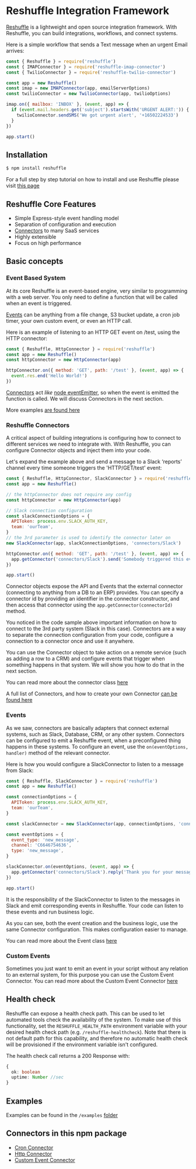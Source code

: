# Reshuffle Integration Framework
[Reshuffle](https://www.npmjs.com/package/reshuffle) is a lightweight and open source integration framework. With Reshuffle, you can build integrations, workflows, and connect systems.

Here is a simple workflow that sends a Text message when an urgent Email arrives:
 
```js
const { Reshuffle } = require('reshuffle')
const { IMAPConnector } = require('reshuffle-imap-connector')
const { TwilioConnector } = require('reshuffle-twilio-connector')

const app = new Reshuffle()
const imap = new IMAPConnector(app, emailServerOptions)
const twilioConnector = new TwilioConnector(app, twilioOptions)

imap.on({ mailbox: 'INBOX' }, (event, app) => {
  if (event.mail.headers.get('subject').startsWith('URGENT ALERT:')) {
    twilioConnector.sendSMS('We got urgent alert', '+16502224533')
  }
})

app.start()
```

## Installation
```bash
$ npm install reshuffle
```

For a full step by step tutorial on how to install and use Reshuffle please visit [this page](https://www.reshuffle.com/docs/getting-started)

## Reshuffle Core Features

- Simple Express-style event handling model
- Separation of configuration and execution
- [Connectors](https://dev.reshuffle.com/docs/connectors) to many SaaS services
- Highly extensible
- Focus on high performance

## Basic concepts
### Event Based System
At its core Reshuffle is an event-based engine, very similar to programming with a web server. You only need to define a function that will be called when an event is triggered.

[Events](https://dev.reshuffle.com/docs/the-event-class) can be anything from a file change, S3 bucket update, a cron job timer, your own custom event, or even an HTTP call.

Here is an example of listening to an HTTP GET event on /test, using the HTTP connector:

```js
const { Reshuffle, HttpConnector } = require('reshuffle')
const app = new Reshuffle()
const httpConnector = new HttpConnector(app)

httpConnector.on({ method: 'GET', path: '/test' }, (event, app) => {
  event.res.end('Hello World!')
})
```

[Connectors](https://dev.reshuffle.com/docs/the-connector-class) act _like_ [node eventEmitter](https://nodejs.org/api/events.html), so when the event is emitted the function is called. We will discuss Connectors in the next section.

More examples [are found here](https://github.com/reshufflehq/reshuffle/tree/master/examples)

### Reshuffle Connectors 
A critical aspect of building integrations is configuring how to connect to different services we need to integrate with. With Reshuffle, you can configure Connector objects and inject them into your code.

Let's expand the example above and send a message to a Slack ‘reports’ channel every time someone triggers the 'HTTP/GET/test' event:

```js
const { Reshuffle, HttpConnector, SlackConnector } = require('reshuffle')
const app = new Reshuffle()

// the httpConnector does not require any config
const httpConnector = new HttpConnector(app)

// Slack connection configuration
const slackConnectionOptions = {
  APIToken: process.env.SLACK_AUTH_KEY,
  team: 'ourTeam',
}
// the 3rd parameter is used to identify the connector later on
new SlackConnector(app, slackConnectionOptions, 'connectors/Slack')

httpConnector.on({ method: 'GET', path: '/test' }, (event, app) => {
  app.getConnector('connectors/Slack').send('Somebody triggered this event!', '#reports')
})

app.start()
```
Connector objects expose the API and Events that the external connector (connecting to anything from a DB to an ERP) provides. You can specify a connector id by providing an identifier in the connector constructor, and then access that connector using the `app.getConnector(connectorId)` method.

You noticed in the code sample above important information on how to connect to the 3rd party system (Slack in this case). Connectors are a way to separate the connection configuration from your code, configure a connection to a connector once and use it anywhere.

You can use the Connector object to take action on a remote service (such as adding a row to a CRM) and configure events that trigger when something happens in that system. We will show you how to do that in the next section.

You can read more about the connector class [here](https://dev.reshuffle.com/docs/the-connector-class) 

A full list of Connectors, and how to create your own Connector [can be found here](https://dev.reshuffle.com/docs/connectors)

### Events
As we saw, connectors are basically adapters that connect external systems, such as Slack, Database, CRM, or any other system. 
Connectors can be configured to emit a Reshuffle event, when a preconfigured thing happens in these systems. 
To configure an event, use the `on(eventOptions, handler)` method of the relevant connector.

Here is how you would configure a SlackConnector to listen to a message from Slack:
```js
const { Reshuffle, SlackConnector } = require('reshuffle')
const app = new Reshuffle()

const connectionOptions = {
  APIToken: process.env.SLACK_AUTH_KEY,
  team: 'ourTeam',
}

const slackConnector = new SlackConnector(app, connectionOptions, 'connectors/Slack')

const eventOptions = {
  event_type: 'new_message',
  channel: 'C6646754636',
  type: 'new_message',
}

slackConnector.on(eventOptions, (event, app) => {
  app.getConnector('connectors/Slack').reply('Thank you for your message!')
})

app.start()
```
It is the responsibility of the SlackConnector to listen to the messages in Slack and emit corresponding events in Reshuffle. Your code can listen to these events and run business logic.

As you can see, both the event creation and the business logic, use the same Connector configuration. This makes configuration easier to manage.

You can read more about the Event class [here](https://dev.reshuffle.com/docs/the-event-class)

### Custom Events
Sometimes you just want to emit an event in your script without any relation to an external system, for this purpose you can use the Custom Event Connector.
You can read more about the Custom Event Connector [here](doc/CustomEventConnector.md)

## Health check
Reshuffle can expose a health check path. This can be used to let automated tools check the availability of the system.
To make use of this functionality, set the `RESHUFFLE_HEALTH_PATH` environment variable with your desired health check path (e.g. `/reshuffle-healthcheck`).
Note that there is not default path for this capability, and therefore no automatic health check will be provisioned if the environment variable isn't configured.

The health check call returns a 200 Response with:
```ts
{
  ok: boolean
  uptime: Number //sec
}
```

## Examples
Examples can be found in the `/examples` [folder](https://github.com/reshufflehq/reshuffle/tree/master/examples)

## Connectors in this npm package
* [Cron Connector](doc/CronConnector.md)
* [Http Connector](doc/HttpConnector.md)
* [Custom Event Connector](doc/CustomEventConnector.md)
